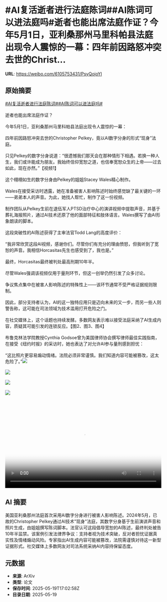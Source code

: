 # #AI复活逝者进行法庭陈词##AI陈词可以进法庭吗#逝者也能出席法庭作证？今年5月1日，亚利桑那州马里科帕县法庭出现令人震惊的一幕：四年前因路怒冲突去世的Christ...

**URL**: https://weibo.com/6105753431/PsyQojoYI

## 原始摘要

<a href="https://m.weibo.cn/search?containerid=231522type%3D1%26t%3D10%26q%3D%23AI%E5%A4%8D%E6%B4%BB%E9%80%9D%E8%80%85%E8%BF%9B%E8%A1%8C%E6%B3%95%E5%BA%AD%E9%99%88%E8%AF%8D%23&amp;extparam=%23AI%E5%A4%8D%E6%B4%BB%E9%80%9D%E8%80%85%E8%BF%9B%E8%A1%8C%E6%B3%95%E5%BA%AD%E9%99%88%E8%AF%8D%23" data-hide=""><span class="surl-text">#AI复活逝者进行法庭陈词#</span></a><a href="https://m.weibo.cn/search?containerid=231522type%3D1%26t%3D10%26q%3D%23AI%E9%99%88%E8%AF%8D%E5%8F%AF%E4%BB%A5%E8%BF%9B%E6%B3%95%E5%BA%AD%E5%90%97%23&amp;extparam=%23AI%E9%99%88%E8%AF%8D%E5%8F%AF%E4%BB%A5%E8%BF%9B%E6%B3%95%E5%BA%AD%E5%90%97%23" data-hide=""><span class="surl-text">#AI陈词可以进法庭吗#</span></a><br><br>逝者也能出席法庭作证？<br><br>今年5月1日，亚利桑那州马里科帕县法庭出现令人震惊的一幕：<br><br>四年前因路怒冲突去世的Christopher Pelkey，竟以AI数字分身的形式“现身”法庭。<br><br>只见Pelkey的数字分身说道：“很遗憾我们那天会在那种情形下相遇。若换一种人生，我们或许能成为朋友。我始终信仰宽恕之道，也信奉宽恕众生的上帝——过去如此，现在亦然。”【视频1】<br><br>这个栩栩如生的数字分身由Pelkey的姐姐Stacey Wales精心制作。<br><br>Wales在接受采访时透露，她在准备被害人影响陈述时始终感觉缺了最关键的一环——弟弟本人的声音。为此，她找人帮忙，制作了这一份视频。<br><br>制作团队从Pelkey生前在退伍军人PTSD治疗中心的演讲视频中提取声音，并基于葬礼海报照片，通过AI技术还原了他的面部特征和肢体语言。Wales撰写了由AI形象朗读的脚本。<br><br>这段突破性的AI陈述获得了主审法官Todd Lang的高度评价：<br><br>“我非常欣赏这段AI视频，感谢你们。尽管你们有充分的理由愤怒，但我听到了宽恕的声音。我相信Horcasitas先生也感受到了，我也是。”<br><br>最终，Horcasitas最终被判处最高刑期10年半。<br><br>尽管Wales强调该视频仅用于量刑环节，但这一创举仍然引发了众多讨论。<br><br>争议焦点集中在被害人影响陈述的特殊性上——该环节通常不受严格证据规则限制。<br><br>因此，部分支持者认为，AI的这一独特应用只是迈向未来的又一步，而另一些人则警告称，这可能在司法领域为技术滥用打开危险之门。<br><br>在社交媒体上，这个话题也持续发酵。多数网友表示难以接受法庭采纳了AI生成内容，质疑其可能引发的连锁反应。【图2、图3、图4】<br><br>布鲁克林法学院教授Cynthia Godsoe曾为美国律师协会撰写律师最佳实践指南，在接受《纽约时报》的采访时，她也表达了对允许AI参与量刑感到担忧：<br><br>“这比照片更容易煽动情绪。法院必须非常谨慎。我们知道内容可能被篡改，这太危险了。”<img style="" src="https://tvax4.sinaimg.cn/large/006Fd7o3ly1i1kxv6r96hj30zk0k03yz.jpg" referrerpolicy="no-referrer"><br><br><img style="" src="https://tvax2.sinaimg.cn/large/006Fd7o3gy1i1kxqu19mtj31800sok8u.jpg" referrerpolicy="no-referrer"><br><br><img style="" src="https://tvax2.sinaimg.cn/large/006Fd7o3gy1i1kxqvh9w1j30y20oawpk.jpg" referrerpolicy="no-referrer"><br><br><img style="" src="https://tvax3.sinaimg.cn/large/006Fd7o3gy1i1kxqxzh4kj30ya0vcdry.jpg" referrerpolicy="no-referrer"><br><br><br clear="both"><div style="clear: both"></div><video controls="controls" poster="https://tvax1.sinaimg.cn/orj480/006Fd7o3ly1i1kxv78wftj30zk0k03yz.jpg" style="width: 100%"><source src="https://f.video.weibocdn.com/o0/y4G5WgrAlx08omUZ1uBy01041200RIng0E010.mp4?label=mp4_720p&amp;template=1280x720.25.0&amp;ori=0&amp;ps=1CwnkDw1GXwCQx&amp;Expires=1747677521&amp;ssig=0hR4C9AjFk&amp;KID=unistore,video"><source src="https://f.video.weibocdn.com/o0/HyFVhjt8lx08omUXP98A01041200pahk0E010.mp4?label=mp4_hd&amp;template=852x480.25.0&amp;ori=0&amp;ps=1CwnkDw1GXwCQx&amp;Expires=1747677521&amp;ssig=6TscvD1lTC&amp;KID=unistore,video"><source src="https://f.video.weibocdn.com/o0/4p3Y0zislx08omUXEbHW01041200g1QK0E010.mp4?label=mp4_ld&amp;template=640x360.25.0&amp;ori=0&amp;ps=1CwnkDw1GXwCQx&amp;Expires=1747677521&amp;ssig=OTQttAC5Y9&amp;KID=unistore,video"><p>视频无法显示，请前往<a href="https://video.weibo.com/show?fid=1034%3A5168069996380230" target="_blank" rel="noopener noreferrer">微博视频</a>观看。</p></video>

## AI 摘要

美国亚利桑那州法庭首次采用AI数字分身进行被害人影响陈述。2024年5月，已故的Christopher Pelkey通过AI技术"现身"法庭，其数字分身基于生前演讲声音和照片生成，由姐姐撰写陈词脚本。法官认可这段倡导宽恕的AI陈述，最终判处被告10年半监禁。该案例引发法律界争议：支持者视为技术突破，反对者担忧证据真实性及情绪煽动风险。专家指出AI生成内容可能被篡改，法院需谨慎对待这一新型证据形式。社交媒体上多数网友对司法系统采纳AI内容持保留态度。

## 元数据

- **来源**: ArXiv
- **类型**: 论文
- **保存时间**: 2025-05-19T17:02:58Z
- **目录日期**: 2025-05-19
